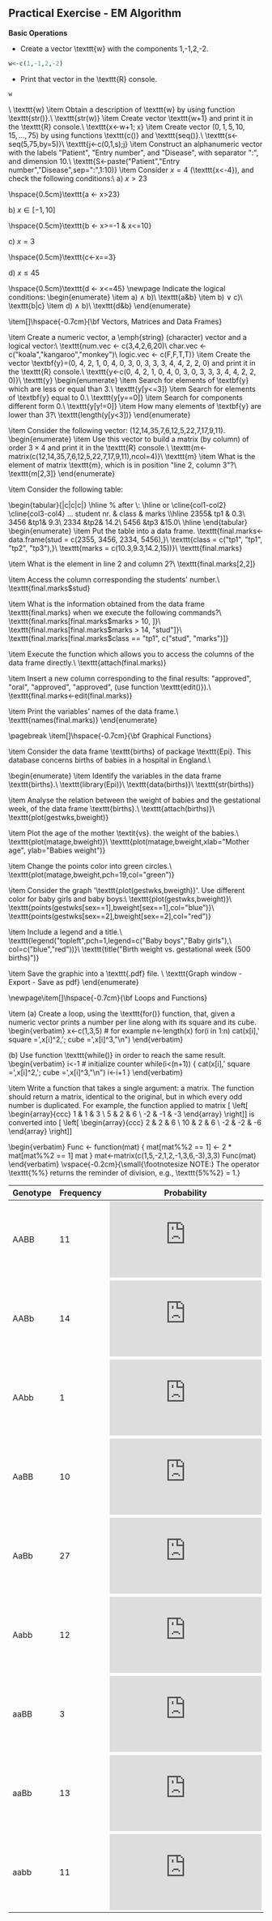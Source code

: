 ## Practical Exercise - EM Algorithm

**Basic Operations**

* Create a vector \texttt{w} with the components 1,-1,2,-2.
```r
w<-c(1,-1,2,-2)
```

* Print that vector in the \texttt{R} console.
```r
w
```

\\
  \texttt{w}
\item Obtain a description of \texttt{w} by using function
  \texttt{str()}.\\
  \texttt{str(w)}
\item Create vector \texttt{w+1} and print it in the \texttt{R} console.\\
  \texttt{x<-w+1; x}
\item Create vector $(0,1,5,10,15,\ldots,75)$ by using functions
  \texttt{c()} and \texttt{seq()}.\\
  \texttt{s<-seq(5,75,by=5)}\\
  \texttt{j<-c(0,1,s);j}
\item Construct an alphanumeric vector with the labels "Patient", "Entry number"\, and "Disease", with separator ":"\, and dimension 10.\\  \texttt{S<-paste("Patient","Entry number","Disease",sep=":",1:10)}
\item Consider $x=4$ (\texttt{x<-4}), and check the following conditions:\\
a) $x>23$

\hspace{0.5cm}\texttt{a <- x>23}

b) $x\in[-1,10]$

\hspace{0.5cm}\texttt{b <- x>=-1 \& x<=10}

c) $x=3$

\hspace{0.5cm}\texttt{c<-x==3}

d) $x\leq 45$

\hspace{0.5cm}\texttt{d <- x<=45}
\newpage Indicate the logical conditions:
\begin{enumerate}
  \item a) $\wedge$ b)\\ \texttt{a\&b}
  \item b) $\vee$ c)\\ \texttt{b|c}
  \item d) $\wedge$ b)\\ \texttt{d\&b}
\end{enumerate}

\item[]\hspace{-0.7cm}{\bf Vectors, Matrices and Data Frames}

\item Create a numeric vector, a \emph{string} (character) vector and a logical vector:\\
\texttt{num.vec <- c(3,4,2,6,20)\\
char.vec <- c("koala","kangaroo","monkey")\\
logic.vec <- c(F,F,T,T)}
  \item Create the vector \textbf{y}=(0, 4, 2, 1, 0, 4, 0, 3, 0, 3, 3, 3, 4, 4, 2, 2, 0) and print it in the \texttt{R} console.\\
\texttt{y<-c(0, 4, 2, 1, 0, 4, 0, 3, 0, 3, 3, 3, 4, 4, 2, 2, 0)}\\
\texttt{y}
\begin{enumerate}
  \item Search for elements of \textbf{y} which are less or equal than 3.\\
\texttt{y[y<=3]}
  \item Search for elements of \textbf{y} equal to 0.\\
\texttt{y[y==0]}
  \item Search for components different form 0.\\
  \texttt{y[y!=0]}
  \item How many elements of \textbf{y} are lower than 3?\\
\texttt{length(y[y<3])}
\end{enumerate}

  \item Consider the following vector: (12,14,35,7,6,12,5,22,7,17,9,11).
  \begin{enumerate}
  \item Use this vector to build a matrix (by column) of order $3\times4$ and print it in the \texttt{R} console.\\
 \texttt{m<-matrix(c(12,14,35,7,6,12,5,22,7,17,9,11),ncol=4)}\\
 \texttt{m}
  \item What is the element of matrix \texttt{m}, which is in position "line 2, column 3"?\\
  \texttt{m[2,3]}
  \end{enumerate}

  \item Consider the following table:

  \begin{tabular}{|c|c|c|}
    \hline
    % after \\: \hline or \cline{col1-col2} \cline{col3-col4} ...
    student nr. & class & marks \\\hline
    2355& tp1 & 0.3\\
 3456 &tp1& 9.3\\
  2334 &tp2& 14.2\\
   5456 &tp3 &15.0\\
    \hline
  \end{tabular}
  \begin{enumerate}
\item Put the table into a data frame.
\texttt{final.marks<- data.frame(stud = c(2355, 3456, 2334, 5456),}\\
\texttt{class = c("tp1", "tp1", "tp2", "tp3"),}\\
\texttt{marks = c(10.3,9.3,14.2,15))}\\
\texttt{final.marks}

  \item What is the element in line 2 and column 2?\\
\texttt{final.marks[2,2]}

  \item Access the column corresponding the students' number.\\
\texttt{final.marks\$stud}

  \item What is the information obtained from the data frame
  \texttt{final.marks} when we execute the following commands?\\
  \texttt{final.marks[final.marks\$marks > 10, ]}\\
 \texttt{final.marks[final.marks\$marks > 14, "stud"]}\\
\texttt{final.marks[final.marks\$class == "tp1", c("stud", "marks")]}

  \item Execute the function which allows you to access the columns of the data frame directly.\\
 \texttt{attach(final.marks)}

  \item Insert a new column corresponding to the final results: "approved", "oral", "approved", "approved"\, (use function \texttt{edit()}).\\
  \texttt{final.marks<-edit(final.marks)}

  \item Print the variables' names of the data frame.\\
  \texttt{names(final.marks)}
\end{enumerate}

\pagebreak
\item[]\hspace{-0.7cm}{\bf Graphical Functions}

\item Consider the data frame \texttt{births} of package \texttt{Epi}. This database concerns births of babies in a hospital in England.\\

\begin{enumerate}
\item Identify the variables in the data frame \texttt{births}.\\
  \texttt{library(Epi)}\\
  \texttt{data(births)}\\
  \texttt{str(births)}


\item Analyse the relation between the weight of babies and the gestational week, of the data frame \texttt{births}.\\
  \texttt{attach(births)}\\
  \texttt{plot(gestwks,bweight)}

\item Plot the age of the mother \textit{vs}. the weight of the babies.\\
  \texttt{plot(matage,bweight)}\\
  \texttt{plot(matage,bweight,xlab="Mother age", ylab="Babies weight")}

\item Change the points color into green circles.\\
  \texttt{plot(matage,bweight,pch=19,col="green")}

 \item Consider the graph '\texttt{plot(gestwks,bweigth)}'. Use different color for baby girls and baby boys:\\
\texttt{plot(gestwks,bweight)}\\
\texttt{points(gestwks[sex==1],bweight[sex==1],col="blue")}\\
\texttt{points(gestwks[sex==2],bweight[sex==2],col="red")}

  \item Include a legend and a title.\\
  \texttt{legend("topleft",pch=1,legend=c("Baby boys","Baby girls"),\\
  col=c("blue","red"))}\\
  \texttt{title("Birth weight vs. gestational week (500 births)")}

\item Save the graphic into a \texttt{.pdf} file. \\
 \texttt{Graph window - Export - Save as pdf}
\end{enumerate}


\newpage\item[]\hspace{-0.7cm}{\bf Loops and Functions}

\item (a) Create a loop, using the \texttt{for()} function, that, given a numeric vector prints a number per line along with its square and its cube.
\begin{verbatim}
x<-c(1,3,5)  # for example
n<-length(x)
for(i in 1:n)
  cat(x[i],' square =',x[i]^2,'; cube =',x[i]^3,"\n")
\end{verbatim}

(b) Use function \texttt{while()} in order to reach the same result.
\begin{verbatim}
i<-1   # initialize counter
while(i<(n+1))
  {
  cat(x[i],' square =',x[i]^2,'; cube =',x[i]^3,"\n")
  i<-i+1
  }
\end{verbatim}

\item Write a function that takes a single argument: a matrix. The function should return a matrix, identical to the original, but in which every odd number is duplicated. For example, the function applied to matrix
\[ \left[ \begin{array}{ccc}
1 & 1 & 3 \\
5 & 2 & 6 \\
-2 & -1 & -3 \end{array} \right]\]
is converted into
\[ \left[ \begin{array}{ccc}
2 & 2 & 6 \\
10 & 2 & 6 \\
-2 & -2 & -6 \end{array} \right]\]

\begin{verbatim}
Func <- function(mat)
  {
  mat[mat%%2 == 1] <- 2 * mat[mat%%2 == 1]
  mat
  }
mat<-matrix(c(1,5,-2,1,2,-1,3,6,-3),3,3)
Func(mat)
\end{verbatim}
\vspace{-0.2cm}{\small{\footnotesize NOTE:} The operator \texttt{\%\%} returns the reminder of division, e.g., \texttt{5\%\%2} = 1.}

  | Genotype  | Frequency | Probability                     |
  |-----------|-----------|---------------------------------|
  | AABB      |    11     | ![](http://latex.codecogs.com/gif.latex?%24%281-%5Ctheta%29%5E2/4%24)               |
  | AABb      |    14     | ![](http://latex.codecogs.com/gif.latex?%24%5Ctheta%281-%5Ctheta%29/2%24)           |
  | AAbb      |     1     | ![](http://latex.codecogs.com/gif.latex?%24%5Ctheta%5E2/4%24)                    |
  | AaBB      |    10     | ![](http://latex.codecogs.com/gif.latex?%24%5Ctheta%281-%5Ctheta%29/2%24)            |
  | AaBb      |    27     | ![](http://latex.codecogs.com/gif.latex?%24%28%5Ctheta%5E2/2%29&plus;%5B%281-%5Ctheta%29%5E2%5D/2%24) |
  | Aabb      |    12     | ![](http://latex.codecogs.com/gif.latex?%24%5Ctheta%281-%5Ctheta%29/2%24)             |
  | aaBB      |     3     | ![](http://latex.codecogs.com/gif.latex?%24%5Ctheta%5E2/4%24)                    |
  | aaBb      |    13     | ![](http://latex.codecogs.com/gif.latex?%24%5Ctheta%281-%5Ctheta%29/2%24)             |
  | aabb      |    11     | ![](http://latex.codecogs.com/gif.latex?%24%281-%5Ctheta%29%5E2/4%24)                 |

